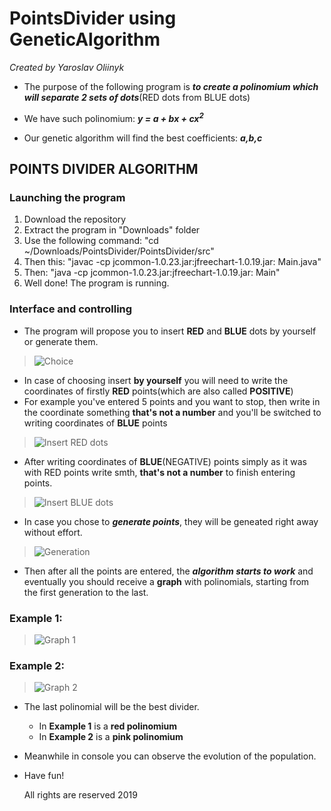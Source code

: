# PointsDivider using GeneticAlgorithm
*Created by Yaroslav Oliinyk*

* The purpose of the following program is 
***to create a polinomium which will separate 2 sets of dots***(RED dots from BLUE dots)

* We have such polinomium: ***y = a + bx + cx<sup>2</sup>***

* Our genetic algorithm will find the best coefficients: ***a,b,c***

## POINTS DIVIDER ALGORITHM
 
### Launching the program
 
1. Download the repository
2. Extract the program in "Downloads" folder
3. Use the following command: "cd ~/Downloads/PointsDivider/PointsDivider/src"
4. Then this: "javac -cp jcommon-1.0.23.jar:jfreechart-1.0.19.jar: Main.java"
5. Then: "java -cp jcommon-1.0.23.jar:jfreechart-1.0.19.jar: Main"
6. Well done! The program is running.

### Interface and controlling

* The program will propose you to insert **RED** and **BLUE** dots by yourself or generate them.
>![Choice](https://raw.githubusercontent.com/yaroslavoliinyk/PointsDivider_GeneticAlgorithm/master/pics/1.png)
* In case of choosing insert **by yourself** you will need to write the coordinates of firstly **RED** points(which are also called **POSITIVE**)
* For example you've entered 5 points and you want to stop, then write in the coordinate something **that's not a number** and you'll be switched to writing coordinates of **BLUE** points
>![Insert RED dots](https://raw.githubusercontent.com/yaroslavoliinyk/PointsDivider_GeneticAlgorithm/master/pics/5.png)
* After writing coordinates of **BLUE**(NEGATIVE) points simply as it was with RED points write smth, **that's not a number** to finish entering points.
>![Insert BLUE dots](https://raw.githubusercontent.com/yaroslavoliinyk/PointsDivider_GeneticAlgorithm/master/pics/6.png)
* In case you chose to ***generate points***, they will be geneated right away without effort.
>![Generation](https://raw.githubusercontent.com/yaroslavoliinyk/PointsDivider_GeneticAlgorithm/master/pics/4.png)
* Then after all the points are entered, the ***algorithm starts to work*** and eventually you should receive a **graph** with polinomials, starting from the first generation to the last.
### Example 1:
>![Graph 1](https://raw.githubusercontent.com/yaroslavoliinyk/PointsDivider_GeneticAlgorithm/master/pics/2.png)
### Example 2:
>![Graph 2](https://raw.githubusercontent.com/yaroslavoliinyk/PointsDivider_GeneticAlgorithm/master/pics/3.png)
* The last polinomial will be the best divider.
	* In **Example 1** is a **red polinomium**
	* In **Example 2** is a **pink polinomium**
* Meanwhile in console you can observe the evolution of the population.
* Have fun!

	All rights are reserved
		2019


